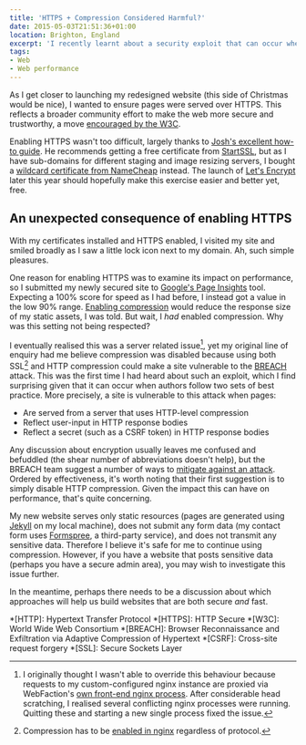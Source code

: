 ```yaml
---
title: 'HTTPS + Compression Considered Harmful?'
date: 2015-05-03T21:51:36+01:00
location: Brighton, England
excerpt: 'I recently learnt about a security exploit that can occur when pages served over HTTPS use HTTP compression. Secure or fast, pick one?'
tags:
- Web
- Web performance
---
```

As I get closer to launching my redesigned website (this side of Christmas would be nice), I wanted to ensure pages were served over HTTPS. This reflects a broader community effort to make the web more secure and trustworthy, a move [encouraged by the W3C][1].

Enabling HTTPS wasn't too difficult, largely thanks to [Josh's excellent how-to guide][2]. He recommends getting a free certificate from [StartSSL][3], but as I have sub-domains for different staging and image resizing servers, I bought a [wildcard certificate from NameCheap][4] instead. The launch of [Let's Encrypt][5] later this year should hopefully make this exercise easier and better yet, free.

## An unexpected consequence of enabling HTTPS

With my certificates installed and HTTPS enabled, I visited my site and smiled broadly as I saw a little lock icon next to my domain. Ah, such simple pleasures.

One reason for enabling HTTPS was to examine its impact on performance, so I submitted my newly secured site to [Google's Page Insights][6] tool. Expecting a 100% score for speed as I had before, I instead got a value in the low 90% range. [Enabling compression][7] would reduce the response size of my static assets, I was told. But wait, I *had* enabled compression. Why was this setting not being respected?

I eventually realised this was a server related issue[^1], yet my original line of enquiry had me believe compression was disabled because using both SSL[^2] and HTTP compression could make a site vulnerable to the [BREACH][8] attack. This was the first time I had heard about such an exploit, which I find surprising given that it can occur when authors follow two sets of best practice. More precisely, a site is vulnerable to this attack when pages:

* Are served from a server that uses HTTP-level compression
* Reflect user-input in HTTP response bodies
* Reflect a secret (such as a CSRF token) in HTTP response bodies

Any discussion about encryption usually leaves me confused and befuddled (the shear number of abbreviations doesn't help), but the BREACH team suggest a number of ways to [mitigate against an attack][9]. Ordered by effectiveness, it's worth noting that their first suggestion is to simply disable HTTP compression. Given the impact this can have on performance, that's quite concerning.

My new website serves only static resources (pages are generated using [Jekyll][10] on my local machine), does not submit any form data (my contact form uses [Formspree][11], a third-party service), and does not transmit any sensitive data. Therefore I believe it's safe for me to continue using compression. However, if you have a website that posts sensitive data (perhaps you have a secure admin area), you may wish to investigate this issue further.

In the meantime, perhaps there needs to be a discussion about which approaches will help us build websites that are both secure *and* fast.

[^1]: I originally thought I wasn't able to override this behaviour because requests to my custom-configured nginx instance are proxied via WebFaction's [own front-end nginx process][12]. After considerable head scratching, I realised several conflicting nginx processes were running. Quitting these and starting a new single process fixed the issue.

[^2]: Compression has to be [enabled in nginx][13] regardless of protocol.

[1]: http://w3ctag.github.io/web-https/
[2]: https://www.joshemerson.co.uk/blog/secure-your-site
[3]: https://www.startssl.com/
[4]: https://www.namecheap.com/security/ssl-certificates/wildcard.aspx
[5]: https://letsencrypt.org
[6]: https://developers.google.com/speed/pagespeed/insights/
[7]: https://developers.google.com/speed/docs/insights/EnableCompression
[8]: https://en.wikipedia.org/wiki/BREACH_(security_exploit)
[9]: http://breachattack.com/#mitigations
[10]: http://jekyllrb.com
[11]: https://formspree.io
[12]: http://docs.webfaction.com/user-guide/websites.html#creating-a-website
[13]: http://nginx.com/resources/admin-guide/compression-and-decompression/

*[HTTP]: Hypertext Transfer Protocol
*[HTTPS]: HTTP Secure
*[W3C]: World Wide Web Consortium
*[BREACH]: Browser Reconnaissance and Exfiltration via Adaptive Compression of Hypertext
*[CSRF]: Cross-site request forgery
*[SSL]: Secure Sockets Layer
